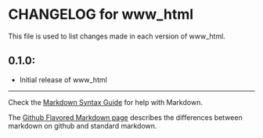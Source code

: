 # CHANGELOG for www_html

This file is used to list changes made in each version of www_html.

## 0.1.0:

* Initial release of www_html

- - -
Check the [Markdown Syntax Guide](http://daringfireball.net/projects/markdown/syntax) for help with Markdown.

The [Github Flavored Markdown page](http://github.github.com/github-flavored-markdown/) describes the differences between markdown on github and standard markdown.

